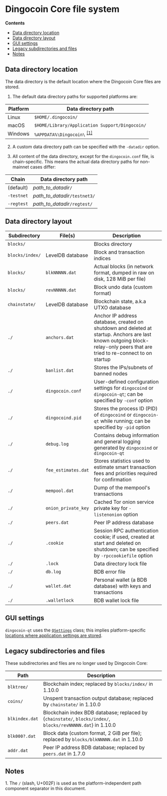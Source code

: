 # Dingocoin Core file system

**Contents**

- [Data directory location](#data-directory-location)
- [Data directory layout](#data-directory-layout)
- [GUI settings](#gui-settings)
- [Legacy subdirectories and files](#legacy-subdirectories-and-files)
- [Notes](#notes)

## Data directory location

The data directory is the default location where the Dingocoin Core files are stored.

1. The default data directory paths for supported platforms are:

Platform | Data directory path
---------|--------------------
Linux    | `$HOME/.dingocoin/`
macOS    | `$HOME/Library/Application Support/Dingocoin/`
Windows  | `%APPDATA%\Dingocoin\` <sup>[\[1\]](#note1)</sup>

2. A custom data directory path can be specified with the `-datadir` option.

3. All content of the data directory, except for the `dingocoin.conf` file, is chain-specific. This means the actual data directory paths for non-mainnet cases differ:

Chain         | Data directory path
--------------|------------------------------
(default)     | *path_to_datadir*`/`
`-testnet`    | *path_to_datadir*`/testnet3/`
`-regtest`    | *path_to_datadir*`/regtest/`

## Data directory layout

Subdirectory       | File(s)               | Description
-------------------|-----------------------|------------
`blocks/`          |                       | Blocks directory
`blocks/index/`    | LevelDB database      | Block and transaction indices
`blocks/`          | `blkNNNNN.dat`        | Actual blocks (in network format, dumped in raw on disk, 128 MiB per file)
`blocks/`          | `revNNNNN.dat`        | Block undo data (custom format)
`chainstate/`      | LevelDB database      | Blockchain state, a.k.a UTXO database
`./`               | `anchors.dat`         | Anchor IP address database, created on shutdown and deleted at startup. Anchors are last known outgoing block-relay-only peers that are tried to re-connect to on startup
`./`               | `banlist.dat`         | Stores the IPs/subnets of banned nodes
`./`               | `dingocoin.conf`       | User-defined configuration settings for `dingocoind` or `dingocoin-qt`; can be specified by `-conf` option
`./`               | `dingocoind.pid`        | Stores the process ID (PID) of `dingocoind` or `dingocoin-qt` while running; can be specified by `-pid` option
`./`               | `debug.log`           | Contains debug information and general logging generated by `dingocoind` or `dingocoin-qt`
`./`               | `fee_estimates.dat`   | Stores statistics used to estimate smart transaction fees and priorities required for confirmation
`./`               | `mempool.dat`         | Dump of the mempool's transactions
`./`               | `onion_private_key`   | Cached Tor onion service private key for `-listenonion` option
`./`               | `peers.dat`           | Peer IP address database
`./`               | `.cookie`             | Session RPC authentication cookie; if used, created at start and deleted on shutdown; can be specified by `-rpccookiefile` option
`./`               | `.lock`               | Data directory lock file
`./`               | `db.log`              | BDB error file
`./`               | `wallet.dat`          | Personal wallet (a BDB database) with keys and transactions
`./`               | `.walletlock`         | BDB wallet lock file

## GUI settings

`dingocoin-qt` uses the [`QSettings`](https://doc.qt.io/qt-5/qsettings.html) class; this implies platform-specific [locations where application settings are stored](https://doc.qt.io/qt-5/qsettings.html#locations-where-application-settings-are-stored).

## Legacy subdirectories and files

These subdirectories and files are no longer used by Dingocoin Core:

Path           | Description
---------------|-------------
`blktree/`     | Blockchain index; replaced by `blocks/index/` in 1.10.0
`coins/`       | Unspent transaction output database; replaced by `chainstate/` in 1.10.0
`blkindex.dat` | Blockchain index BDB database; replaced by {`chainstate/`, `blocks/index/`, `blocks/revNNNNN.dat`} in 1.10.0
`blk000?.dat`  | Block data (custom format, 2 GiB per file); replaced by `blocks/blkNNNNN.dat` in 1.10.0
`addr.dat`     | Peer IP address BDB database; replaced by `peers.dat` in 1.7.0

## Notes

<a name="note1">1</a>. The `/` (slash, U+002F) is used as the platform-independent path component separator in this document.
